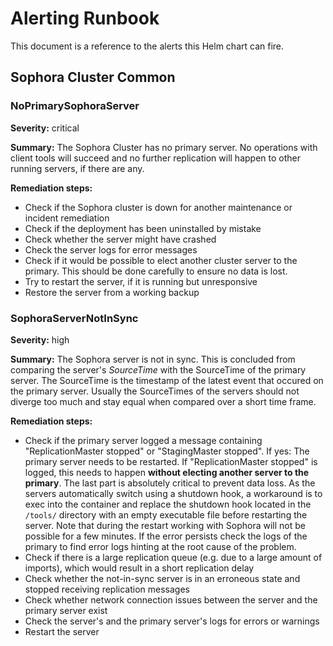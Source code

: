 # Alerting Runbook

This document is a reference to the alerts this Helm chart can fire.

## Sophora Cluster Common

### NoPrimarySophoraServer

**Severity:** critical

**Summary:** The Sophora Cluster has no primary server. No operations with client tools will succeed and no further
replication will happen to other running servers, if there are any.

**Remediation steps:**

* Check if the Sophora cluster is down for another maintenance or incident remediation
* Check if the deployment has been uninstalled by mistake
* Check whether the server might have crashed
* Check the server logs for error messages
* Check if it would be possible to elect another cluster server to the primary. This should be done carefully to ensure no data is lost.
* Try to restart the server, if it is running but unresponsive
* Restore the server from a working backup

### SophoraServerNotInSync

**Severity:** high

**Summary:** The Sophora server is not in sync. This is concluded from comparing the server's *SourceTime* with the 
SourceTime of the primary server. The SourceTime is the timestamp of the latest event that occured on the primary server.
Usually the SourceTimes of the servers should not diverge too much and stay equal when compared over a short time frame.

**Remediation steps:**

* Check if the primary server logged a message containing "ReplicationMaster stopped" or "StagingMaster stopped". If yes: The primary server needs to be
restarted. If "ReplicationMaster stopped" is logged, this needs to happen **without electing another server to the primary**. The last part is absolutely critical to prevent data loss. As
the servers automatically switch using a shutdown hook, a workaround is to exec into the container and replace the
shutdown hook located in the `/tools/` directory with an empty executable file before restarting the server. Note that during the restart 
working with Sophora will not be possible for a few minutes. If the error persists check the logs of the primary
to find error logs hinting at the root cause of the problem.
* Check if there is a large replication queue (e.g. due to a large amount of imports), which would result in a short replication
delay
* Check whether the not-in-sync server is in an erroneous state and stopped receiving replication messages
* Check whether network connection issues between the server and the primary server exist
* Check the server's and the primary server's logs for errors or warnings
* Restart the server
